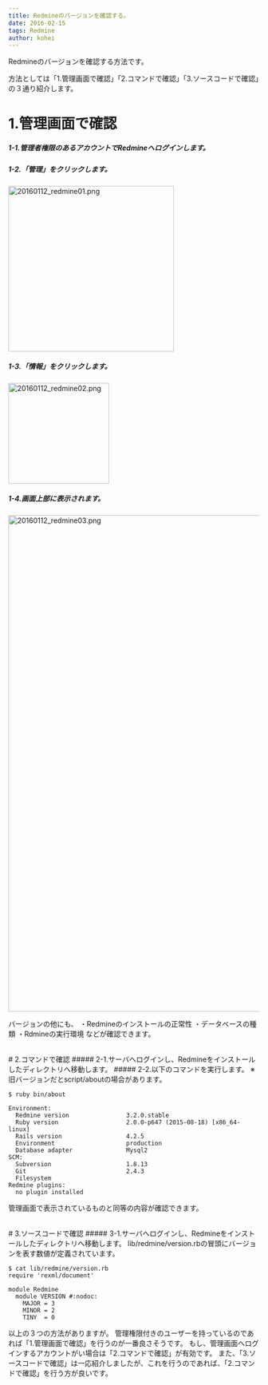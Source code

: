 ```yaml
---
title: Redmineのバージョンを確認する。 
date: 2016-02-15
tags: Redmine
author: kohei
---
```


Redmineのバージョンを確認する方法です。

方法としては「1.管理画面で確認」「2.コマンドで確認」「3.ソースコードで確認」の３通り紹介します。

# 1.管理画面で確認
##### 1-1.管理者権限のあるアカウントでRedmineへログインします。
##### 1-2.「管理」をクリックします。
<img width="332" alt="20160112_redmine01.png" src="https://qiita-image-store.s3.amazonaws.com/0/82090/df5492e0-2af2-5c90-4946-9db76e5d44ab.png">

##### 1-3.「情報」をクリックします。
<img width="202" alt="20160112_redmine02.png" src="https://qiita-image-store.s3.amazonaws.com/0/82090/84d8540b-d699-5aa6-382b-ba8baeeac291.png">

##### 1-4.画面上部に表示されます。
<img width="995" alt="20160112_redmine03.png" src="https://qiita-image-store.s3.amazonaws.com/0/82090/ee8ee97a-9344-6619-97d5-78f4e01f30a7.png">

バージョンの他にも、
・Redmineのインストールの正常性
・データベースの種類
・Rdmineの実行環境
などが確認できます。

<br>
# 2.コマンドで確認
##### 2-1.サーバへログインし、Redmineをインストールしたディレクトリへ移動します。
##### 2-2.以下のコマンドを実行します。
※旧バージョンだとscript/aboutの場合があります。

```bash:コマンド
$ ruby bin/about 
```

```output:実行結果
Environment:
  Redmine version                3.2.0.stable
  Ruby version                   2.0.0-p647 (2015-08-18) [x86_64-linux]
  Rails version                  4.2.5
  Environment                    production
  Database adapter               Mysql2
SCM:
  Subversion                     1.8.13
  Git                            2.4.3
  Filesystem                     
Redmine plugins:
  no plugin installed
```

管理画面で表示されているものと同等の内容が確認できます。


<br>
# 3.ソースコードで確認
##### 3-1.サーバへログインし、Redmineをインストールしたディレクトリへ移動します。
lib/redmine/version.rbの冒頭にバージョンを表す数値が定義されています。

```bash:コマンド
$ cat lib/redmine/version.rb 
require 'rexml/document'

module Redmine
  module VERSION #:nodoc:
    MAJOR = 3
    MINOR = 2
    TINY  = 0
```

以上の３つの方法がありますが。
管理権限付きのユーザーを持っているのであれば「1.管理画面で確認」を行うのが一番良さそうです。
もし、管理画面へログインするアカウントがい場合は「2.コマンドで確認」が有効です。
また、「3.ソースコードで確認」は一応紹介しましたが、これを行うのであれば、「2.コマンドで確認」を行う方が良いです。
